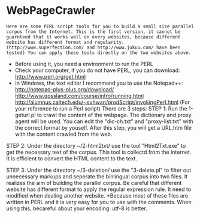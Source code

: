 WebPageCrawler
==============

    Here are some PERL script tools for you to build a small size parallel corpus from the Internet. This is the first version, it cannot be guarnteed that it works well on every websites, because different website has different format and regularity. (http://www.superfection.com/ and http://www.jukuu.com/ have been tested) You can apply these tools directly on the two websites above.
* Before using it, you need a environment to run the PERL
* Check your computer, if you do not have PERL, you can download: http://www.perl.org/get.html 
* In Windows, the text editor I recommand you to use the Notepad++: http://notepad-plus-plus.org/download/
http://www.gossland.com/course/intro/running.html
http://alumnus.caltech.edu/~svhwan/prodScript/invokingPerl.html (For your reference to run a Perl script)
There are 3 steps:
STEP 1: Run the 1-geturl.pl to crawl the content of the webpage.
    The dictionary and proxy agent will be used. You can edit the "dic-ch.txt" and "proxy-list.txt" with the correct format by youself.     After this step, you will get a URL.htm file with the content crawled from the web. 

STEP 2: Under the directory ~/2-html2txt/ use the tool "Html2Txt.exe" to get the necessary text of the corpus.
    This tool is collectd from the internet. It is efficient to convert the HTML content to the text.

STEP 3: Under the directory ~/3-deletion/ use the "3-delete.pl" to filter out unnecessary markups and seperate the binlingual corpus into two files. 
    It realizes the aim of building the parallel corpus.     Be careful that different website has different format to apply the regular expression rule. It need to modified when dealing another website.
*Because most of these files are written in PERL and it is very easy for you to use with the comments. When using this, becareful about your encoding. utf-8 is better.
